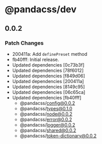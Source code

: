 # @pandacss/dev

## 0.0.2

### Patch Changes

- 200411a: Add `definePreset` method
- fb40fff: Initial release.
- Updated dependencies [0c73b3f]
- Updated dependencies [78f6012]
- Updated dependencies [f849d06]
- Updated dependencies [200411a]
- Updated dependencies [8149c95]
- Updated dependencies [06c65ca]
- Updated dependencies [fb40fff]
  - @pandacss/config@0.0.2
  - @pandacss/types@0.1.0
  - @pandacss/node@0.0.2
  - @pandacss/error@0.0.2
  - @pandacss/logger@0.0.2
  - @pandacss/shared@0.0.2
  - @pandacss/token-dictionary@0.0.2
